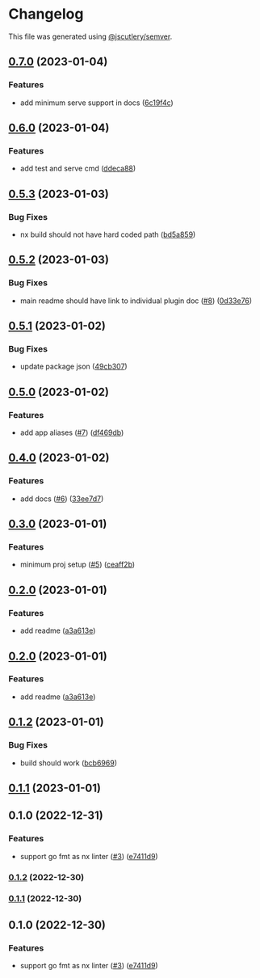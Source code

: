 # Changelog

This file was generated using [@jscutlery/semver](https://github.com/jscutlery/semver).

## [0.7.0](https://github.com/nx-golang/nx-golang/compare/gin-0.6.0...gin-0.7.0) (2023-01-04)


### Features

* add minimum serve support in docs ([6c19f4c](https://github.com/nx-golang/nx-golang/commit/6c19f4cbad2597de2fde496b8b5b8fd7e5316738))

## [0.6.0](https://github.com/nx-golang/nx-golang/compare/gin-0.5.3...gin-0.6.0) (2023-01-04)


### Features

* add test and serve cmd ([ddeca88](https://github.com/nx-golang/nx-golang/commit/ddeca888a471bcec9cffdedffd37b63cd47922a8))

## [0.5.3](https://github.com/nx-golang/nx-golang/compare/gin-0.5.2...gin-0.5.3) (2023-01-03)


### Bug Fixes

* nx build should not have hard coded path ([bd5a859](https://github.com/nx-golang/nx-golang/commit/bd5a8591a82f81b565aae35cf1e2040354afd73e))

## [0.5.2](https://github.com/nx-golang/nx-golang/compare/gin-0.5.1...gin-0.5.2) (2023-01-03)


### Bug Fixes

* main readme should have link to individual plugin doc ([#8](https://github.com/nx-golang/nx-golang/issues/8)) ([0d33e76](https://github.com/nx-golang/nx-golang/commit/0d33e763e50a12c8ca95c477afc8b77666fb24da))

## [0.5.1](https://github.com/nx-golang/nx-golang/compare/gin-0.5.0...gin-0.5.1) (2023-01-02)


### Bug Fixes

* update package json ([49cb307](https://github.com/nx-golang/nx-golang/commit/49cb30768382fd68389a8e0784b0333460285f4f))

## [0.5.0](https://github.com/nx-golang/nx-golang/compare/gin-0.4.0...gin-0.5.0) (2023-01-02)


### Features

* add app aliases ([#7](https://github.com/nx-golang/nx-golang/issues/7)) ([df469db](https://github.com/nx-golang/nx-golang/commit/df469db6e951ff4f2b151ce3718aae73243ffc93))

## [0.4.0](https://github.com/nx-golang/nx-golang/compare/gin-0.3.0...gin-0.4.0) (2023-01-02)


### Features

* add docs ([#6](https://github.com/nx-golang/nx-golang/issues/6)) ([33ee7d7](https://github.com/nx-golang/nx-golang/commit/33ee7d7fd22fdd3e0931342ead79782a28f8b6dd))

## [0.3.0](https://github.com/nx-golang/nx-golang/compare/gin-0.2.0...gin-0.3.0) (2023-01-01)


### Features

* minimum proj setup ([#5](https://github.com/nx-golang/nx-golang/issues/5)) ([ceaff2b](https://github.com/nx-golang/nx-golang/commit/ceaff2b428fd38e401b7441ab24a274e732c915e))

## [0.2.0](https://github.com/nx-golang/nx-golang/compare/gin-0.1.2...gin-0.2.0) (2023-01-01)


### Features

* add readme ([a3a613e](https://github.com/nx-golang/nx-golang/commit/a3a613ef3a3ab2fc3b03bf8e93e8b54dd13ca234))

## [0.2.0](https://github.com/nx-golang/nx-golang/compare/gin-0.1.2...gin-0.2.0) (2023-01-01)


### Features

* add readme ([a3a613e](https://github.com/nx-golang/nx-golang/commit/a3a613ef3a3ab2fc3b03bf8e93e8b54dd13ca234))

## [0.1.2](https://github.com/nx-golang/nx-golang/compare/gin-0.1.1...gin-0.1.2) (2023-01-01)


### Bug Fixes

* build should work ([bcb6969](https://github.com/nx-golang/nx-golang/commit/bcb6969d6881de5b436dceae932017fa6cbfec2e))

## [0.1.1](https://github.com/nx-golang/nx-golang/compare/gin-0.1.0...gin-0.1.1) (2023-01-01)

## 0.1.0 (2022-12-31)


### Features

* support go fmt as nx linter ([#3](https://github.com/nx-golang/nx-golang/issues/3)) ([e7411d9](https://github.com/nx-golang/nx-golang/commit/e7411d9a243c44d28c45afdc365e91768816c149))

### [0.1.2](https://github.com/nx-golang/nx-golang/compare/gin@0.1.1...gin@0.1.2) (2022-12-30)

### [0.1.1](https://github.com/nx-golang/nx-golang/compare/gin@0.1.0...gin@0.1.1) (2022-12-30)

## 0.1.0 (2022-12-30)


### Features

* support go fmt as nx linter ([#3](https://github.com/nx-golang/nx-golang/issues/3)) ([e7411d9](https://github.com/nx-golang/nx-golang/commit/e7411d9a243c44d28c45afdc365e91768816c149))
